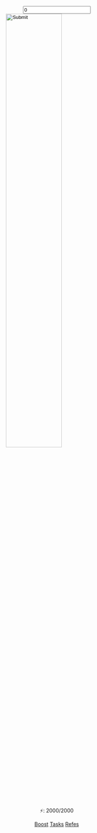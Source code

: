 <!DOCTYPE HTML>
<html lang="ru">
<head>
  <meta charset="UTF-8">
  <meta name="viewport" content="width=device-width, user-scalable=no">
  <title>Cilink</title>
  <link rel="stylesheet" href="style.css">
</head>
<body>
  <center><input readonly type="text" id="number" value="0"/></center>
  <center>
<input type="image" src="images\money.png" onclick="incrementValue()" width="55%" height="55%" />
</center>
<center>
<p>⚡: 2000/2000</p>
</center>
<center>
  <div class="redbox">
  <div class="container">
    <a href="boost.html" type="a">Boost</a>
    <a href="tasks.html" type="a">Tasks</a>
    <a href="#" type="a">Refes</a>
  </div>
</div>
</center>
<script>
  function incrementValue()
{
    var value = parseInt(document.getElementById('number').value, 10);
    value = isNaN(value) ? 0 : value;
    value++;
    value++;
    value++;
    document.getElementById('number').value = value;
}
</script>
</body>
</html>

